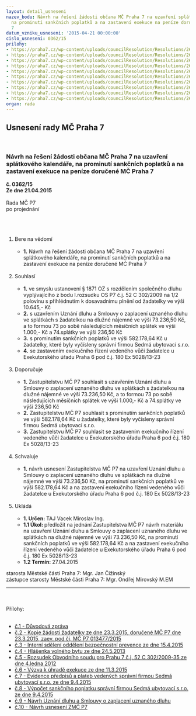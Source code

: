 ```yaml
---
layout: detail_usneseni
nazev_bodu: Návrh na řešení žádosti občana MČ Praha 7 na uzavření splátkového kalendáře,
  na prominutí sankčních poplatků a na zastavení exekuce na peníze doručené MČ Praha
  7
datum_vzniku_usneseni: '2015-04-21 00:00:00'
cislo_usneseni: 0362/15
prilohy:
- https://praha7.cz/wp-content/uploads/councilResolution/Resolutions/26486/362_15_pril1.doc
- https://praha7.cz/wp-content/uploads/councilResolution/Resolutions/26486/362_15_pril2.pdf
- https://praha7.cz/wp-content/uploads/councilResolution/Resolutions/26486/21-15-p3_is.pdf
- https://praha7.cz/wp-content/uploads/councilResolution/Resolutions/26486/21-15-p4_hl%c3%a1%c5%a1enka.pdf
- https://praha7.cz/wp-content/uploads/councilResolution/Resolutions/26486/21-15-p5_rozsudek.pdf
- https://praha7.cz/wp-content/uploads/councilResolution/Resolutions/26486/21-15-p6_v%c3%bdzva_exekutora.pdf
- https://praha7.cz/wp-content/uploads/councilResolution/Resolutions/26486/21-15-p7_dluh.pdf
- https://praha7.cz/wp-content/uploads/councilResolution/Resolutions/26486/21-15-p8_sankce.pdf
- https://praha7.cz/wp-content/uploads/councilResolution/Resolutions/26486/21-15-p9_uzn%c3%a1n%c3%ad_dluhu.pdf
- https://praha7.cz/wp-content/uploads/councilResolution/Resolutions/26486/21-15-zm%c4%8d_270415_lorencov%c3%a1.doc
organ: rada
---
```

<div id="ucUsn_pList" class="usn">
	<span><h2>Usnesení rady MČ Praha 7 </h2>
<br></span><div class="standBody">
<span><h3>Návrh na řešení žádosti občana MČ Praha 7 na uzavření splátkového kalendáře, na prominutí sankčních poplatků a na zastavení exekuce na peníze doručené MČ Praha 7</h3></span><div class="center">
		<strong>č. 0362/15</strong><br>
	</div>
<div class="center">
		<strong>Ze dne 21.04.2015</strong><br><br>
	</div>Rada MČ P7<br>po projednání<br><br><br><ol>
<br><li>Bere na vědomí <br><ul>
<br><li>
<strong>1.</strong> Návrh na řešení žádosti občana MČ Praha 7 na uzavření splátkového kalendáře, na prominutí sankčních poplatků a na zastavení exekuce na peníze doručené MČ Praha 7</li>
</ul>
<br>
</li>
<li>Souhlasí <br><ul>
<br><li>
<strong>1.</strong> ve smyslu ustanovení § 1871 OZ s rozdělením společného dluhu vyplývajícího z bodu I.rozsudku OS P7 č.j. 52 C 302/2009 na 1/2 polovinu s přihlédnutím k dosavadnímu plnění od žadatelky ve výši 10.645,- Kč <br>
</li>
<li>
<strong>2.</strong> s uzavřením Uznání dluhu a Smlouvy o zaplacení uznaného dluhu ve splátkách s žadatelkou na dlužné nájemné ve výši 73.236,50 Kč, a to formou 73 po sobě následujících měsíčních splátek ve výši 1.000,- Kč a 74.splátky ve výši 236,50 Kč <br>
</li>
<li>
<strong>3.</strong> s prominutím sankčních poplatků ve výši 582.178,64 Kč u žadatelky, které byly vyčísleny správní firmou Sedmá ubytovací s.r.o. <br>
</li>
<li>
<strong>4.</strong> se zastavením exekučního řízení vedeného vůči žadatelce u Exekutorského úřadu Praha 6 pod č.j. 180 Ex 5028/13-23</li>
</ul>
<br>
</li>
<li>Doporučuje <br><ul>
<br><li>
<strong>1.</strong> Zastupitelstvu MČ P7 souhlasit s uzavřením Uznání dluhu a Smlouvy o zaplacení uznaného dluhu ve splátkách s žadatelkou na dlužné nájemné ve výši 73.236,50 Kč, a to formou 73 po sobě následujících měsíčních splátek ve výši 1.000,- Kč a 74.splátky ve výši 236,50 Kč <br>
</li>
<li>
<strong>2.</strong> Zastupitelstvu MČ P7 souhlasit s prominutím sankčních poplatků ve výši 582.178,64 Kč u žadatelky, které byly vyčísleny správní firmou Sedmá ubytovací s.r.o. <br>
</li>
<li>
<strong>3.</strong> Zastupitelstvu MČ P7 souhlasit se zastavením exekučního řízení vedeného vůči žadatelce u Exekutorského úřadu Praha 6 pod č.j. 180 Ex 5028/13-23</li>
</ul>
<br>
</li>
<li>Schvaluje <br><ul>
<br><li>
<strong>1.</strong> návrh usnesení Zastupitelstva MČ P7 na uzavření Uznání dluhu a Smlouvy o zaplacení uznaného dluhu ve splátkách na dlužné nájemné ve výši 73.236,50 Kč, na prominutí sankčních poplatků ve výši 582.178,64 Kč a na zastavení exekučního řízení vedeného vůči žadatelce u Exekutorského úřadu Praha 6 pod č.j. 180 Ex 5028/13-23 </li>
</ul>
<br>
</li>
<li>Ukládá <br><ul>
<br><li>
<strong>1. Určen: </strong>TAJ Vacek Miroslav Ing. <br>
</li>
<li>
<strong>1.1 Úkol: </strong>předložit na jednání Zastupitelstva MČ P7 návrh materiálu na uzavření Uznání dluhu a Smlouvy o zaplacení uznaného dluhu ve splátkách na dlužné nájemné ve výši 73.236,50 Kč, na prominutí sankčních poplatků ve výši 582.178,64 Kč a na zastavení exekučního řízení vedeného vůči žadatelce u Exekutorského úřadu Praha 6 pod č.j. 180 Ex 5028/13-23 <br>
</li>
<li>
<strong>1.2 Termín: </strong>27.04.2015</li>
</ul>
</li>
</ol>starosta Městské části Praha 7: Mgr. Jan Čižinský<br>zástupce starosty Městské části Praha 7: Mgr. Ondřej Mirovský M.EM <br><hr>
<br><br>Přílohy: <br><ul>
<br><li>
<a href="/zdroj.aspx?typ=4&amp;Id=62316&amp;sh=709154101" target="_blank" title="Odkaz na soubor - 29 kB - nové okno">č.1 - Důvodová zpráva</a> <br>
</li>
<li>
<a href="/zdroj.aspx?typ=4&amp;Id=62317&amp;sh=708981077" target="_blank" title="Odkaz na soubor - 49,2 kB - nové okno">č.2 - Kopie žádosti žadatelky ze dne 23.3.2015, doručené MČ P7 dne 23.3.2015, zaev. pod čj. MČ P7 013477/2015 </a><br>
</li>
<li>
<a href="/zdroj.aspx?typ=4&amp;id=62293&amp;sh=-2035658635" target="_blank" title="Odkaz na soubor - 52,3 kB - nové okno">č.3 - Interní sdělení oddělení bezpečnostní prevence ze dne 15.4.2015</a> <br>
</li>
<li>
<a href="/zdroj.aspx?typ=4&amp;id=62294&amp;sh=-2035624811" target="_blank" title="Odkaz na soubor - 55,4 kB - nové okno">č.4 - Hlášenka volného bytu ze dne 24.5.2013</a> <br>
</li>
<li>
<a href="/zdroj.aspx?typ=4&amp;id=62295&amp;sh=-2035722059" target="_blank" title="Odkaz na soubor - 239,4 kB - nové okno">č.5 - Rozsudek Obvodního soudu pro Prahu 7 č.j. 52 C 302/2009-35 ze dne 4.ledna 2012</a> <br>
</li>
<li>
<a href="/zdroj.aspx?typ=4&amp;id=62296&amp;sh=-2035688235" target="_blank" title="Odkaz na soubor - 114,5 kB - nové okno">č.6 - Výzva k úhradě exekuce ze dne 11.3.2015</a> <br>
</li>
<li>
<a href="/zdroj.aspx?typ=4&amp;id=62297&amp;sh=-2035793675" target="_blank" title="Odkaz na soubor - 127,1 kB - nové okno">č.7 - Evidence předpisů a plateb vedených správní firmou Sedmá ubytovací s.r.o. ze dne 9.4.2015</a> <br>
</li>
<li>
<a href="/zdroj.aspx?typ=4&amp;id=62298&amp;sh=-2035774699" target="_blank" title="Odkaz na soubor - 235 kB - nové okno">č.8 - Výpočet sankčního poplatku správní firmou Sedmá ubytovací s.r.o. ze dne 9.4.2015</a> <br>
</li>
<li>
<a href="/zdroj.aspx?typ=4&amp;id=62299&amp;sh=-2034823371" target="_blank" title="Odkaz na soubor - 96,9 kB - nové okno">č.9 - Návrh Uznání dluhu a Smlouvy o zaplacení uznaného dluhu</a> <br>
</li>
<li><a href="/zdroj.aspx?typ=4&amp;id=62300&amp;sh=-985104939" target="_blank" title="Odkaz na soubor - 102 kB - nové okno">č.10 - Návrh usnesení ZMČ P7 </a></li>
</ul>
</div>
</div>